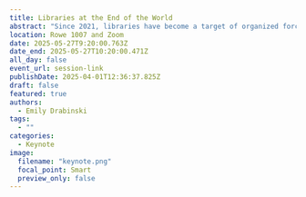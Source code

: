 ```yaml
---
title: Libraries at the End of the World
abstract: "Since 2021, libraries have become a target of organized forces seeking to suppress the stories of LGBTQIA+ and BIPOC people and our histories. Attempts to remove books from library shelves have reached record numbers while legislation in states from Florida to Idaho to Texas to Missouri have enshrined censorship into law. Such restrictions on the right to think, write, and read place libraries at the center of the fight for democracy."
location: Rowe 1007 and Zoom
date: 2025-05-27T9:20:00.763Z
date_end: 2025-05-27T10:20:00.471Z
all_day: false
event_url: session-link
publishDate: 2025-04-01T12:36:37.825Z
draft: false
featured: true
authors:
  - Emily Drabinski
tags:
  - ""
categories:
  - Keynote
image:
  filename: "keynote.png"
  focal_point: Smart
  preview_only: false
---
```

